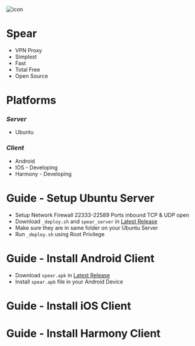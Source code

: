 ![icon](https://github.com/DexterDreeeam/Spear/assets/43837899/bfb63a08-5d70-46b9-aa47-1b4c7744e352)

# Spear
- VPN Proxy
- Simplest
- Fast
- Total Free
- Open Source

# Platforms
### _Server_
- Ubuntu

### _Client_
- Android
- IOS - Developing
- Harmony - Developing

# Guide - Setup Ubuntu Server
- Setup Network Firewall 22333-22589 Ports inbound TCP & UDP open
- Download `_deploy.sh` and `spear_server` in [Latest Release](https://github.com/DexterDreeeam/Spear/releases/latest)
- Make sure they are in same folder on your Ubuntu Server
- Run `_deploy.sh` using Root Privilege

# Guide - Install Android Client
- Download `spear.apk` in [Latest Release](https://github.com/DexterDreeeam/Spear/releases/latest)
- Install `spear.apk` file in your Android Device

# Guide - Install iOS Client

# Guide - Install Harmony Client
